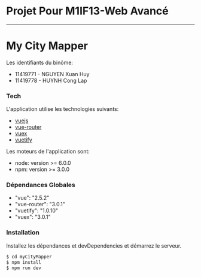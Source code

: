 #  Projet Pour M1IF13-Web Avancé
-----------------------------------------------------------------------------------
# My City Mapper

Les identifiants du binôme:

  - 11419771 - NGUYEN Xuan Huy
  - 11419778 - HUYNH Cong Lap

### Tech

L'application utilise les technologies suivants:

* [vuejs](https://vuejs.org/)
* [vue-router](https://router.vuejs.org/en/)
* [vuex](https://vuex.vuejs.org/en/)
* [vuetify](https://vuetifyjs.com/en/)

Les moteurs de l'application sont:
* node: version >= 6.0.0
* npm: version >= 3.0.0

### Dépendances Globales

* "vue": "2.5.2"
* "vue-router": "3.0.1"
* "vuetify": "1.0.10"
* "vuex": "3.0.1"

### Installation

Installez les dépendances et devDependencies et démarrez le serveur.

```sh
$ cd myCityMapper
$ npm install
$ npm run dev
```
